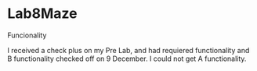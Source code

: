 Lab8Maze
========
Funcionality

I received a check plus on my Pre Lab, and had requiered functionality and B functionality checked off on 9 December.  I could not get A functionality.
